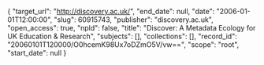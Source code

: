 {
  "target_url": "http://discovery.ac.uk/", 
  "end_date": null, 
  "date": "2006-01-01T12:00:00", 
  "slug": 60915743, 
  "publisher": "discovery.ac.uk", 
  "open_access": true, 
  "npld": false, 
  "title": "Discover: A Metadata Ecology for UK Education & Research", 
  "subjects": [], 
  "collections": [], 
  "record_id": "20060101T120000/O0hcemK98Ux7oDZmO5V/vw==", 
  "scope": "root", 
  "start_date": null
}


